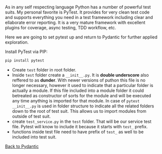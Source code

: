 As in any self respecting language Python has a number of powerful test suits. My personal favorite is PyTest. It provides for very clean test code and supports everything you need in a test framework including clear and ellaborate error reporting. It is a very mature framework with excellent plugins for coverage, async testing, TDD workflow, etc.

Here we are going to set pytest up and return to Pydantic for further applied exploration.

Install PyTest via PIP:
```bash
pip install pytest
```

* Create `test` folder in root folder.
* Inside `test` folder create a `__init__.py`. It is **double underscore** also reffered to as **dunder**. With newer versions of puthon this file is no longer necessary, however it used to indicate that a particular folder is actually a module. If this file included into a module folder it could betreated as constructor of sorts for the module and will be executed any time anything is imported for that module. In case of `pytest` `__init__.py` is used in folder structure to indicate all the related folders down to the root of test suit. This allows us to import modules from outside of test suit.
* create `test_service.py` in the `test` folder. That will be our service test file. Pytest will know to include it because it starts with `test_` prefix.
* functions inside test file need to have prefix of `test_` as well to be included into test suit.


[Back to Pydantic](../pydantic/pydantic.md)